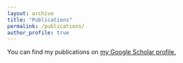 ```yaml
---
layout: archive
title: "Publications"
permalink: /publications/
author_profile: true
---
```



You can find my publications on <u><a href="{{author.googlescholar}}">my Google Scholar profile</a>.</u>


